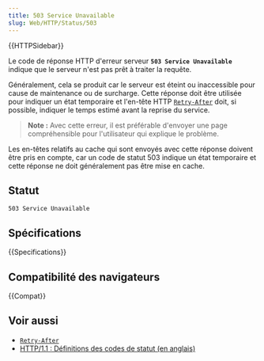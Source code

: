 ```yaml
---
title: 503 Service Unavailable
slug: Web/HTTP/Status/503
---
```


{{HTTPSidebar}}

Le code de réponse HTTP d'erreur serveur **`503 Service Unavailable`** indique que le serveur n'est pas prêt à traiter la requête.

Généralement, cela se produit car le serveur est éteint ou inaccessible pour cause de maintenance ou de surcharge. Cette réponse doit être utilisée pour indiquer un état temporaire et l'en-tête HTTP [`Retry-After`](/fr/docs/Web/HTTP/Headers/Retry-After) doit, si possible, indiquer le temps estimé avant la reprise du service.

> **Note :** Avec cette erreur, il est préférable d'envoyer une page compréhensible pour l'utilisateur qui explique le problème.

Les en-têtes relatifs au cache qui sont envoyés avec cette réponse doivent être pris en compte, car un code de statut 503 indique un état temporaire et cette réponse ne doit généralement pas être mise en cache.

## Statut

```
503 Service Unavailable
```

## Spécifications

{{Specifications}}

## Compatibilité des navigateurs

{{Compat}}

## Voir aussi

- [`Retry-After`](/fr/docs/Web/HTTP/Headers/Retry-After)
- [HTTP/1.1&nbsp;: Définitions des codes de statut (en anglais)](https://www.w3.org/Protocols/rfc2616/rfc2616-sec10.html)
